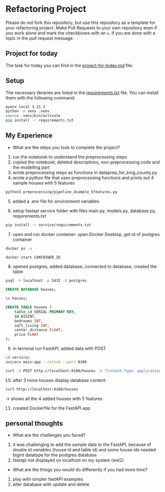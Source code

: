 # Refactoring Project

Please do not fork this repository, but use this repository as a template for your refactoring project. Make Pull Requests to your own repository even if you work alone and mark the checkboxes with an `x`, if you are done with a topic in the pull request message.

## Project for today

The task for today you can find in the [project-for-today.md](./project-for-today.md) file.

## Setup

The necessary libraries are listed in the [requirements.txt](./requirements.txt) file. You can install them with the following command:

```bash
pyenv local 3.11.3
python -m venv .venv
source .venv/bin/activate
pip install -r requirements.txt
```

## My Experience

- What are the steps you took to complete the project?
1.  run the notebook to understand the preprocessing steps
2. copied the notebook; deleted descriptions, non-preprocessing code and the modelling part
3. wrote preprocessing steps as functions in dataprep_for_king_county.py
4. wrote a python file that uses preprocessing functions and prints out 4 sample houses with 5 features
```bash
python3 preprocessing/pipeline_4sample_5features.py
```
5. added a .env file for environment variables

6. setup fastapi service folder with files main.py, models.py, database.py, requirements.txt

```bash
pip install -r service/requirements.txt
```
7. open and run docker container: open Docker Desktop, get id of postgres container
```bash
docker ps -a
```
```bash
docker start CONTAINER_ID
```
8. opened postgres, added database, connected to database, created the table
```bash
psql -h localhost -p 5432 -U postgres
```

```SQL
CREATE DATABASE houses;
```
```SQL
\c houses;
```
```SQL
CREATE TABLE houses (
    table_id SERIAL PRIMARY KEY,
    id BIGINT,
    bedrooms INT,
    sqft_living INT,
    center_distance FLOAT,
    price FLOAT
);
```

9. in terminal run FastAPI, added data with POST
```bash
cd service/
uvicorn main:app --reload --port 8100
```
```bash
curl -X POST http://localhost:8100/houses -H "Content-Type: application/json" -d '{"id": 4027701265, "bedrooms": 3, "sqft_living": 2920, "center_distance": 15.55402307333386, "price": 480000.0}'
```

10. after 3 more houses display database content

```bash
curl http://localhost:8100/houses
```
-> shows all the 4 added houses with 5 features

11. created Dockerfile for the FastAPI app


## personal thoughts
- What are the challenges you faced?
1. it was challenging to add the sample data to the FastAPI, because of double id variables (house id and table id) and some house ids needed bigint datatype for the postgres database
2. fastapi not displayed on localhost on my system (wsl2)
- What are the things you would do differently if you had more time?
1. play with simpler fastAPI examples
2. alter database with update and delete
